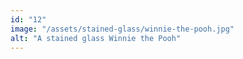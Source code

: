 ```yaml
---
id: "12"
image: "/assets/stained-glass/winnie-the-pooh.jpg"
alt: "A stained glass Winnie the Pooh"
---
```


